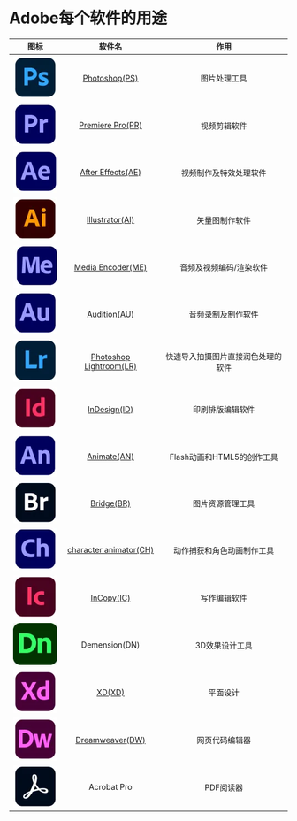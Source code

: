 # Adobe每个软件的用途

|           图标           |                            软件名                            |                作用                |
| :----------------------: | :----------------------------------------------------------: | :--------------------------------: |
|  ![7-1](assets/7-1.png)  | [Photoshop(PS)](https://baike.baidu.com/item/Adobe%20Photoshop) |            图片处理工具            |
|  ![7-2](assets/7-2.png)  | [Premiere Pro(PR)](https://baike.baidu.com/item/Adobe%20Premiere%20Pro/9571018) |            视频剪辑软件            |
|  ![7-3](assets/7-3.png)  | [After Effects(AE)](https://baike.baidu.com/item/Adobe%20After%20Effects/5452364) |       视频制作及特效处理软件       |
|  ![7-4](assets/7-4.png)  | [Illustrator(AI)](https://baike.baidu.com/item/Adobe%20Illustrator) |           矢量图制作软件           |
|  ![7-5](assets/7-5.png)  | [Media Encoder(ME)](https://baike.baidu.com/item/Adobe%20Media%20Encoder) |      音频及视频编码/渲染软件       |
|  ![7-6](assets/7-6.png)  | [Audition(AU)](https://baike.baidu.com/item/Adobe%20Audition) |         音频录制及制作软件         |
|  ![7-7](assets/7-7.png)  | [Photoshop Lightroom(LR)](https://baike.baidu.com/item/Adobe%20Photoshop%20Lightroom) | 快速导入拍摄图片直接润色处理的软件 |
|  ![7-8](assets/7-8.png)  | [InDesign(ID)](https://baike.baidu.com/item/Adobe%20InDesign) |          印刷排版编辑软件          |
|  ![7-9](assets/7-9.png)  | [Animate(AN)](https://baike.baidu.com/item/Adobe%20Animate)  |     Flash动画和HTML5的创作工具     |
| ![7-10](assets/7-10.png) |  [Bridge(BR)](https://baike.baidu.com/item/Adobe%20Bridge)   |          图片资源管理工具          |
| ![7-11](assets/7-11.png) | [character animator(CH)](https://helpx.adobe.com/cn/adobe-character-animator/using/overview.html) |     动作捕获和角色动画制作工具     |
| ![7-12](assets/7-12.png) | [InCopy(IC)](https://baike.baidu.com/item/Adobe%20Incopy/915916) |            写作编辑软件            |
| ![7-13](assets/7-13.png) |                        Demension(DN)                         |           3D效果设计工具           |
| ![7-14](assets/7-14.png) |      [XD(XD)](https://baike.baidu.com/item/Adobe%20XD)       |              平面设计              |
| ![7-15](assets/7-15.png) | [Dreamweaver(DW)](https://baike.baidu.com/item/Adobe%20Dreamweaver) |           网页代码编辑器           |
| ![7-16](assets/7-16.png) |                         Acrobat Pro                          |             PDF阅读器              |

